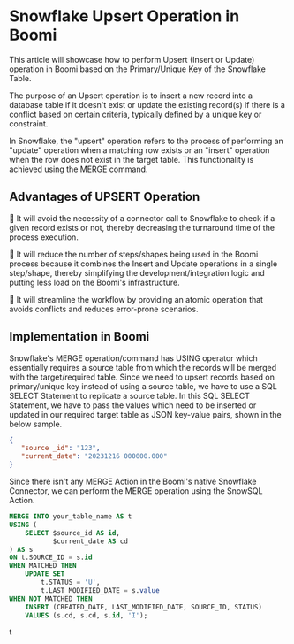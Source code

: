 # Snowflake Upsert Operation in Boomi

This article will showcase how to perform Upsert (Insert or Update) operation in Boomi based on the Primary/Unique Key of the Snowflake Table. 

The purpose of an Upsert operation is to insert a new record into a database table if it doesn't exist or update the existing record(s) if there is a conflict based on certain criteria, typically defined by a unique key or constraint.

In Snowflake, the "upsert" operation refers to the process of performing an "update" operation when a matching row exists or an "insert" operation when the row does not exist in the target table. This functionality is achieved using the MERGE command.

## Advantages of UPSERT Operation
:small_orange_diamond: It will avoid the necessity of a connector call to Snowflake to check if a given record exists or not, thereby decreasing the turnaround time of the process execution.

:small_orange_diamond: It will reduce the number of steps/shapes being used in the Boomi process because it combines the Insert and Update operations in a single step/shape, thereby simplifying the development/integration logic and putting less load on the Boomi's infrastructure.

:small_orange_diamond: It will streamline the workflow by providing an atomic operation that avoids conflicts and reduces error-prone scenarios.

## Implementation in Boomi
Snowflake's MERGE operation/command has USING operator which essentially requires a source table from which the records will be merged with the target/required table. Since we need to upsert records based on primary/unique key instead of using a source table, we have to use a SQL SELECT Statement to replicate a source table. In this SQL SELECT Statement, we have to pass the values which need to be inserted or updated in our required target table as JSON key-value pairs, shown in the below sample.
```json
{
   "source _id": "123",
   "current_date": "20231216 000000.000"
}
```
Since there isn't any MERGE Action in the Boomi's native Snowflake Connector, we can perform the MERGE operation using the SnowSQL Action.

```sql
MERGE INTO your_table_name AS t
USING (
    SELECT $source_id AS id,
           $current_date AS cd
) AS s
ON t.SOURCE_ID = s.id
WHEN MATCHED THEN
    UPDATE SET
        t.STATUS = 'U',
        t.LAST_MODIFIED_DATE = s.value
WHEN NOT MATCHED THEN
    INSERT (CREATED_DATE, LAST_MODIFIED_DATE, SOURCE_ID, STATUS)
    VALUES (s.cd, s.cd, s.id, 'I');
```
t
